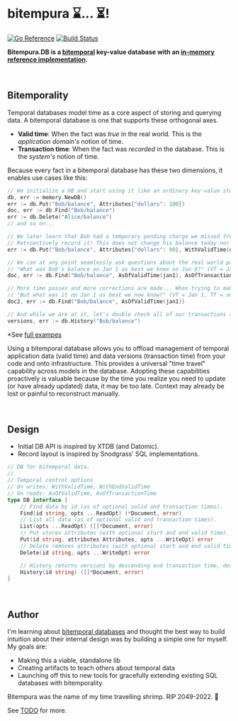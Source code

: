 # bitempura ⌛... ⏳!

[![Go Reference](https://pkg.go.dev/badge/github.com/elh/bitempura.svg)](https://pkg.go.dev/github.com/elh/bitempura)
[![Build Status](https://github.com/elh/bitempura/actions/workflows/go.yml/badge.svg?branch=main)](https://github.com/elh/bitempura/actions/workflows/go.yml?query=branch%3Amain)

**Bitempura.DB is a [bitemporal](https://en.wikipedia.org/wiki/Bitemporal_Modeling) key-value database with an [in-memory reference implementation](https://github.com/elh/bitempura/blob/main/memory/db.go).**

<br />

## Bitemporality

Temporal databases model time as a core aspect of storing and querying data. A bitemporal database is one that supports these orthogonal axes.
* **Valid time**: When the fact was *true* in the real world. This is the *application domain's* notion of time.
* **Transaction time**: When the fact was *recorded* in the database. This is the *system's* notion of time.

Because every fact in a bitemporal database has these two dimensions, it enables use cases like this:
```go
// We initialize a DB and start using it like an ordinary key-value store.
db, err := memory.NewDB()
err := db.Put("Bob/balance", Attributes{"dollars": 100})
doc, err := db.Find("Bob/balance")
err := db.Delete("Alice/balance")
// and so on...

// We later learn that Bob had a temporary pending charge we missed from Dec 30 to Jan 3. (VT start = Dec 30, VT end = Jan 3)
// Retroactively record it! This does not change his balance today nor does it destroy any history we had about that period.
err := db.Put("Bob/balance", Attributes{"dollars": 90}, WithValidTime(dec30), WithEndValidTime(jan3))

// We can at any point seamlessly ask questions about the real world past AND database record past!
// "What was Bob's balance on Jan 1 as best we knew on Jan 8?" (VT = Jan 1, TT = Jan 8)
doc, err := db.Find("Bob/balance", AsOfValidTime(jan1), AsOfTransactionTime(jan8))

// More time passes and more corrections are made... When trying to make sense of what happened last month, we can ask again:
// "But what was it on Jan 1 as best we now know?" (VT = Jan 1, TT = now)
doc2, err := db.Find("Bob/balance", AsOfValidTime(jan1))

// And while we are at it, let's double check all of our transactions and known states for Bob's balance.
versions, err := db.History("Bob/balance")
```
*See [full exampes](https://github.com/elh/bitempura/blob/main/memory/db_examples_test.go)

Using a bitemporal database allows you to offload management of temporal application data (valid time) and data versions (transaction time) from your code and onto infrastructure. This provides a universal "time travel" capability across models in the database. Adopting these capabilities proactively is valuable because by the time you realize you need to update (or have already updated) data, it may be too late. Context may already be lost or painful to reconstruct manually.

<br />

## Design

* Initial DB API is inspired by XTDB (and Datomic).
* Record layout is inspired by Snodgrass' SQL implementations.

```go
// DB for bitemporal data.
//
// Temporal control options
// On writes: WithValidTime, WithEndValidTime
// On reads: AsOfValidTime, AsOfTransactionTime
type DB interface {
	// Find data by id (as of optional valid and transaction times).
	Find(id string, opts ...ReadOpt) (*Document, error)
	// List all data (as of optional valid and transaction times).
	List(opts ...ReadOpt) ([]*Document, error)
	// Put stores attributes (with optional start and end valid time).
	Put(id string, attributes Attributes, opts ...WriteOpt) error
	// Delete removes attributes (with optional start and end valid time).
	Delete(id string, opts ...WriteOpt) error

	// History returns versions by descending end transaction time, descending end valid time
	History(id string) ([]*Document, error)
}
```

<br />

## Author

I'm learning about [bitemporal databases](https://en.wikipedia.org/wiki/Bitemporal_Modeling) and thought the best way to build intuition about their internal design was by building a simple one for myself. My goals are:
* Making this a viable, standalone lib
* Creating artifacts to teach others about temporal data
* Launching off this to new tools for gracefully extending existing SQL databases with bitemporality

Bitempura was the name of my time travelling shrimp. RIP 2049-2022. 🦐

See [TODO](https://github.com/elh/bitempura/blob/main/TODO.md) for more.
